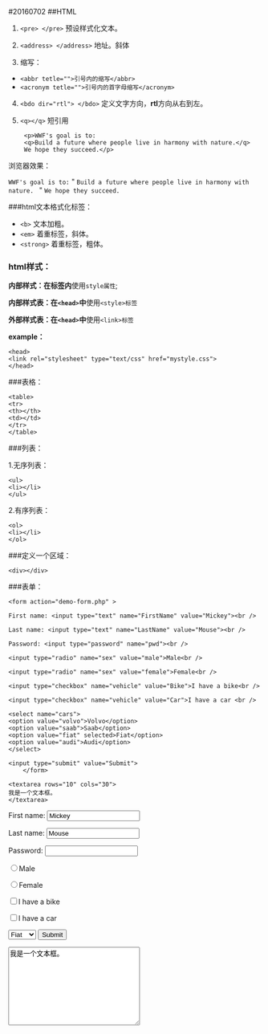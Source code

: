 #20160702
##HTML

1. ```<pre> </pre>``` 预设样式化文本。

2. ```<address> </address>``` 地址。斜体

3. 缩写：

- ```<abbr tetle="">引号内的缩写</abbr>```
- ```<acronym tetle="">引号内的首字母缩写</acronym>```


4. ```<bdo dir="rtl"> </bdo>``` 定义文字方向，**rtl**方向从右到左。

5. ```<q></q>```  短引用
	
		<p>WWF's goal is to: 
		<q>Build a future where people live in harmony with nature.</q>
		We hope they succeed.</p>
浏览器效果：

`WWF's goal is to:` " `Build a future where people live in harmony with nature. ` " `We hope they succeed.`

###html文本格式化标签：
- ```<b>``` 文本加粗。
- ``<em>``  着重标签，斜体。
- `<strong>` 着重标签，粗体。


### html样式：

**内部样式：**在**标签内**使用`style属性`;

**内部样式表：**在**`<head>`中**使用`<style>标签`

**外部样式表：**在**`<head>`中**使用`<link>标签`

**example：**

	<head>
	<link rel="stylesheet" type="text/css" href="mystyle.css">
	</head>

###表格：

	<table>
	<tr>
	<th></th>
	<td></td>
	</tr>
	</table>

###列表：

1.无序列表：

	<ul>
	<li></li>
	</ul>
2.有序列表：

	<ol>
	<li></li>
	</ol>

###定义一个区域：

```<div></div>```

###表单：

	<form action="demo-form.php" >
	
	First name: <input type="text" name="FirstName" value="Mickey"><br />
	
	Last name: <input type="text" name="LastName" value="Mouse"><br />
	
	Password: <input type="password" name="pwd"><br />
	
	<input type="radio" name="sex" value="male">Male<br />
	
	<input type="radio" name="sex" value="female">Female<br />
	
	<input type="checkbox" name="vehicle" value="Bike">I have a bike<br />
	
	<input type="checkbox" name="vehicle" value="Car">I have a car <br />
	
	<select name="cars">
	<option value="volvo">Volvo</option>
	<option value="saab">Saab</option>
	<option value="fiat" selected>Fiat</option>
	<option value="audi">Audi</option>
	</select>
	
	<input type="submit" value="Submit">
		</form>
	
	<textarea rows="10" cols="30">
	我是一个文本框。
	</textarea>



<form action="demo-form.php" >

First name: <input type="text" name="FirstName" value="Mickey"><br />

Last name: <input type="text" name="LastName" value="Mouse"><br />

Password: <input type="password" name="pwd"><br />

<input type="radio" name="sex" value="male">Male<br />

<input type="radio" name="sex" value="female">Female<br />

<input type="checkbox" name="vehicle" value="Bike">I have a bike<br />

<input type="checkbox" name="vehicle" value="Car">I have a car <br />

<select name="cars">
<option value="volvo">Volvo</option>
<option value="saab">Saab</option>
<option value="fiat" selected>Fiat</option>
<option value="audi">Audi</option>
</select>

<input type="submit" value="Submit">
	</form>

<textarea rows="10" cols="30">
我是一个文本框。
</textarea>

